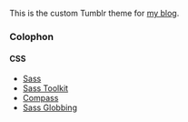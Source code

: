 This is the custom Tumblr theme for [my blog](blakehaswell.tumblr.com).

### Colophon

#### CSS

*   [Sass](http://sass-lang.com/)
*   [Sass Toolkit](https://github.com/blakehaswell/sass-toolkit)
*   [Compass](http://compass-style.org/)
*   [Sass Globbing](https://github.com/chriseppstein/sass-globbing)